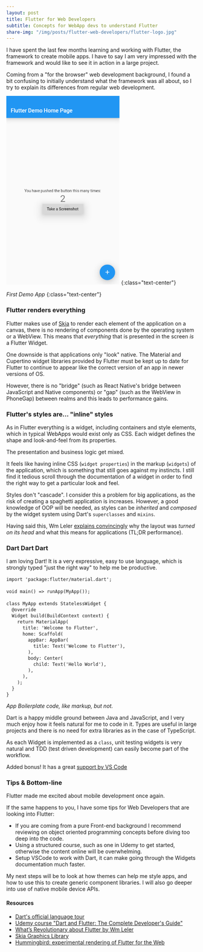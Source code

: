 ```yaml
---
layout: post
title: Flutter for Web Developers 
subtitle: Concepts for WebApp devs to understand Flutter
share-img: "/img/posts/flutter-web-developers/flutter-logo.jpg"
---
```

I have spent the last few months learning and working with Flutter, the framework to create mobile apps. I have to say I am very impressed with the framework and would like to see it in action in a large project.

Coming from a "for the browser" web development background, I found a bit confusing to initially understand what the framework was all about, so I try to explain its differences from regular web development.

<img src="/img/posts/flutter-web-developers/home-demo-app.png" style="max-width: 300px;">
{:class="text-center"}

*First Demo App*
{:class="text-center"}

### Flutter renders everything

Flutter makes use of [Skia](https://skia.org/dev/flutter) to render each element of the application on a canvas, there is no rendering of components done by the operating system or a WebView. This means that *everything* that is presented in the screen *is* a Flutter Widget.

One downside is that applications only "look" native. The Material and Cupertino widget libraries provided by Flutter must be kept up to date for Flutter to continue to appear like the correct version of an app in newer versions of OS.

However, there is no "bridge" (such as React Native's bridge between JavaScript and Native components) or "gap" (such as the WebView in PhoneGap) between realms and this leads to performance gains.

### Flutter's styles are... "inline" styles

As in Flutter everything is a widget, including containers and style elements, which in typical WebApps would exist only as CSS. Each widget defines the shape and look-and-feel from its properties.

The presentation and business logic get mixed. 

It feels like having inline CSS (`widget properties`) in the markup (`widgets`) of the application, which is something that still goes against my instincts. I still find it tedious scroll through the documentation of a widget in order to find the right way to get a particular look and feel. 

Styles don't "cascade". I consider this a problem for big applications, as the risk of creating a spaghetti application is increases. However, a good knowledge of OOP will be needed, as styles can be *inherited* and *composed* by the widget system using Dart's `superclasses` and `mixins`.

Having said this, Wm Leler [explains convincingly]( https://hackernoon.com/whats-revolutionary-about-flutter-946915b09514) why the layout was *turned on its head* and what this means for applications (TL;DR performance).

### Dart Dart Dart

I am loving Dart! It is a very expressive, easy to use language, which is strongly typed "just the right way" to help me be productive.

```
import 'package:flutter/material.dart';

void main() => runApp(MyApp());

class MyApp extends StatelessWidget {
  @override
  Widget build(BuildContext context) {
    return MaterialApp(
      title: 'Welcome to Flutter',
      home: Scaffold(
        appBar: AppBar(
          title: Text('Welcome to Flutter'),
        ),
        body: Center(
          child: Text('Hello World'),
        ),
      ),
    );
  }
}
```
*App Boilerplate code, like markup, but not.*

Dart is a happy middle ground between Java and JavaScript, and I very much enjoy how it feels natural for me to code in it. Types are useful in large projects and there is no need for extra libraries as in the case of TypeScript.

As each Widget is implemented as a `class`, unit testing widgets is very natural and TDD (test driven development) can easily become part of the workflow.

Added bonus! It has a great [support by VS Code]( https://github.com/Dart-Code/Dart-Code)

### Tips & Bottom-line

Flutter made me excited about mobile development once again.

If the same happens to you, I have some tips for Web Developers that are looking into Flutter:

- If you are coming from a pure Front-end background I recommend reviewing on object oriented programming concepts before diving too deep into the code.
- Using a structured course, such as one in Udemy to get started, otherwise the content online will be overwhelming.
- Setup VSCode to work with Dart, it can make going through the Widgets documentation much faster.

My next steps will be to look at how themes can help me style apps, and how to use this to create generic component libraries. I will also go deeper into use of native mobile device APIs.

#### Resources

- [Dart's official language tour](https://www.dartlang.org/guides/language/language-tour)
- [Udemy course "Dart and Flutter: The Complete Developer's Guide"](https://www.udemy.com/dart-and-flutter-the-complete-developers-guide/)
- [What’s Revolutionary about Flutter
 by Wm Leler](https://hackernoon.com/whats-revolutionary-about-flutter-946915b09514)
- [Skia Graphics Library](https://skia.org/)
- [Hummingbird: experimental rendering of Flutter for the Web](https://medium.com/flutter-io/hummingbird-building-flutter-for-the-web-e687c2a023a8)